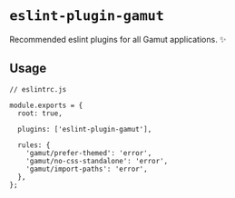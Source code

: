 # `eslint-plugin-gamut`

Recommended eslint plugins for all Gamut applications. ✨

## Usage

```tsx
// eslintrc.js

module.exports = {
  root: true,

  plugins: ['eslint-plugin-gamut'],

  rules: {
    'gamut/prefer-themed': 'error',
    'gamut/no-css-standalone': 'error',
    'gamut/import-paths': 'error',
  },
};
```

